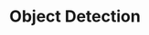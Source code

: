 ---
layout: category
taxonomy: Object Detection Project
title: Object Detection
permalink: "/projects/object-detection/"
author_profile: false
---